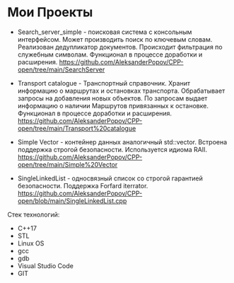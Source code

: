 # Мои Проекты 

* Search_server_simple - поисковая система с консольным интерфейсом. Может производить поиск по ключевым словам. Реализован дедупликатор документов. Происходит фильтрация по служебным символам. Функционал в процессе доработки и расширения.
https://github.com/AleksanderPopov/CPP-open/tree/main/SearchServer

* Transport catalogue - Транспортный справочник. Хранит информацию о маршрутах и остановках транспорта. Обрабатывает запросы на добавления новых объектов. По запросам выдает информацию о наличии Маршрутов привязанных к остановке. Функционал в процессе доработки и расширения.
https://github.com/AleksanderPopov/CPP-open/tree/main/Transport%20catalogue

* Simple Vector - контейнер данных аналогичный std::vector. Встроена поддержка строгой безопасности. Используется идиома RAII.
https://github.com/AleksanderPopov/CPP-open/tree/main/Simple%20Vector

* SingleLinkedList - односвязный список со строгой гарантией безопасности. Поддержка Forfard iterrator.
https://github.com/AleksanderPopov/CPP-open/blob/main/SingleLinkedList.cpp

Стек технологий:
 * С++17
 * STL
 * Linux OS
 * gcc
 * gdb
 * Visual Studio Code
 * GIT
 

